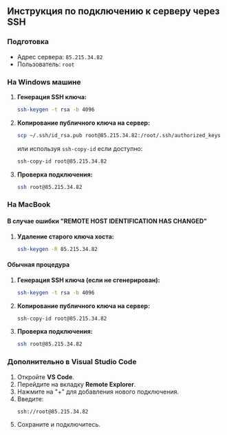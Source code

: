 ## Инструкция по подключению к серверу через SSH

### Подготовка
- Адрес сервера: `85.215.34.82`
- Пользователь: `root`

### На Windows машине

1. **Генерация SSH ключа:**
    ```bash
    ssh-keygen -t rsa -b 4096
    ```
2. **Копирование публичного ключа на сервер:**
    ```bash
    scp ~/.ssh/id_rsa.pub root@85.215.34.82:/root/.ssh/authorized_keys
    ```
    или используя `ssh-copy-id` если доступно:
    ```bash
    ssh-copy-id root@85.215.34.82
    ```
3. **Проверка подключения:**
    ```bash
    ssh root@85.215.34.82
    ```

### На MacBook

#### В случае ошибки "REMOTE HOST IDENTIFICATION HAS CHANGED"

1. **Удаление старого ключа хоста:**
    ```bash
    ssh-keygen -R 85.215.34.82
    ```

#### Обычная процедура

1. **Генерация SSH ключа (если не сгенерирован):**
    ```bash
    ssh-keygen -t rsa -b 4096
    ```
2. **Копирование публичного ключа на сервер:**
    ```bash
    ssh-copy-id root@85.215.34.82
    ```
3. **Проверка подключения:**
    ```bash
    ssh root@85.215.34.82
    ```

### Дополнительно в Visual Studio Code

1. Откройте **VS Code**.
2. Перейдите на вкладку **Remote Explorer**.
3. Нажмите на "+" для добавления нового подключения.
4. Введите:
    ```bash
    ssh://root@85.215.34.82
    ```
5. Сохраните и подключитесь.

